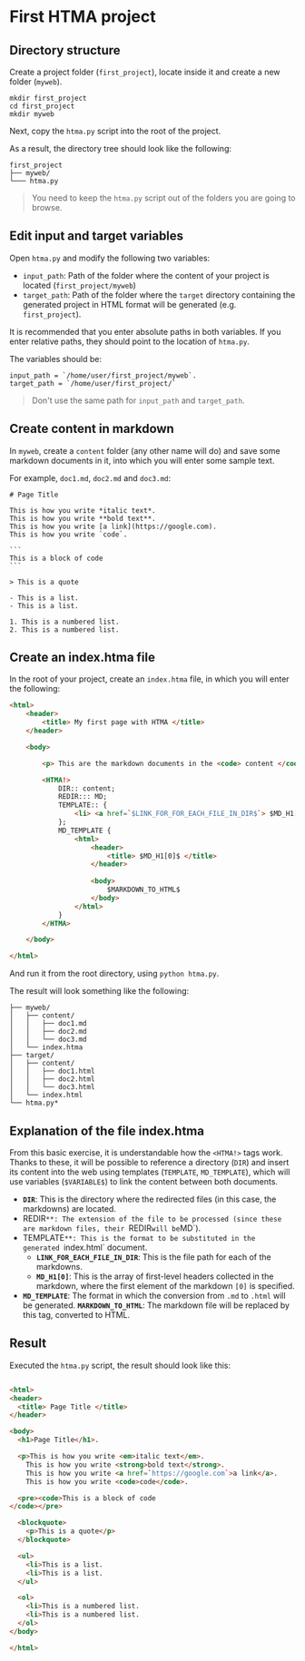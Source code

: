 # First HTMA project

## Directory structure

Create a project folder (`first_project`), locate inside it and create a new folder (`myweb`). 

``` 
mkdir first_project
cd first_project
mkdir myweb
```

Next, copy the `htma.py` script into the root of the project. 

As a result, the directory tree should look like the following:

```
first_project
├── myweb/
└─── htma.py
```

> You need to keep the `htma.py` script out of the folders you are going to browse. 

## Edit input and target variables

Open `htma.py` and modify the following two variables:

- `input_path`: Path of the folder where the content of your project is located (`first_project/myweb`)
- `target_path`: Path of the folder where the `target` directory containing the generated project in HTML format will be generated (e.g. `first_project`).

It is recommended that you enter absolute paths in both variables. If you enter relative paths, they should point to the location of `htma.py`.

The variables should be: 

```
input_path = `/home/user/first_project/myweb`.
target_path = `/home/user/first_project/`
```

> Don't use the same path for `input_path` and `target_path`. 

## Create content in markdown

In `myweb`, create a `content` folder (any other name will do) and save some markdown documents in it, into which you will enter some sample text. 

For example, `doc1.md`, `doc2.md` and `doc3.md`:

````
# Page Title

This is how you write *italic text*.
This is how you write **bold text**.
This is how you write [a link](https://google.com).
This is how you write `code`.

```
This is a block of code
```

> This is a quote

- This is a list.
- This is a list.

1. This is a numbered list.
2. This is a numbered list.
````

## Create an index.htma file

In the root of your project, create an `index.htma` file, in which you will enter the following:

``` html
<html>
    <header>
        <title> My first page with HTMA </title>
    </header>

    <body>

        <p> This are the markdown documents in the <code> content </code> directory: </p> 

        <HTMA!>
            DIR:: content;
            REDIR::: MD;
            TEMPLATE:: {
                <li> <a href=`$LINK_FOR_FOR_EACH_FILE_IN_DIR$`> $MD_H1[0]$</a> 
            };
            MD_TEMPLATE {
                <html>
                    <header>
                        <title> $MD_H1[0]$ </title>
                    </header>
                    
                    <body>
                        $MARKDOWN_TO_HTML$
                    </body>
                </html>
            }
        </HTMA>

    </body> 

</html>
```

And run it from the root directory, using `python htma.py`.

The result will look something like the following:

```
├── myweb/
│   ├── content/
│   │   ├── doc1.md
│   │   ├── doc2.md
│   │   └── doc3.md
│   └── index.htma
├── target/
│   ├── content/
│   │   ├── doc1.html
│   │   ├── doc2.html
│   │   └── doc3.html
│   └── index.html
└── htma.py*
``` 


## Explanation of the file index.htma

From this basic exercise, it is understandable how the `<HTMA!>` tags work. Thanks to these, it will be possible to reference a directory (`DIR`) and insert its content into the web using templates (`TEMPLATE`, `MD_TEMPLATE`), which will use variables (`$VARIABLE$`) to link the content between both documents.

- **`DIR`**: This is the directory where the redirected files (in this case, the markdowns) are located.
-  REDIR`**: The extension of the file to be processed (since these are markdown files, their `REDIR` will be `MD`).
-  TEMPLATE`**: This is the format to be substituted in the generated `index.html` document. 
    - **`LINK_FOR_EACH_FILE_IN_DIR`**: This is the file path for each of the markdowns. 
    - **`MD_H1[0]`**: This is the array of first-level headers collected in the markdown, where the first element of the markdown `[0]` is specified.
- **`MD_TEMPLATE`**: The format in which the conversion from `.md` to `.html` will be generated.
    **`MARKDOWN_TO_HTML`**: The markdown file will be replaced by this tag, converted to HTML.

## Result

Executed the `htma.py` script, the result should look like this:

``` html

<html>
<header>
  <title> Page Title </title>
</header>

<body>
  <h1>Page Title</h1>.

  <p>This is how you write <em>italic text</em>.
    This is how you write <strong>bold text</strong>.
    This is how you write <a href=`https://google.com`>a link</a>.
    This is how you write <code>code</code>.

  <pre><code>This is a block of code
</code></pre>

  <blockquote>
    <p>This is a quote</p>
  </blockquote>

  <ul>
    <li>This is a list.
    <li>This is a list.
  </ul>

  <ol>
    <li>This is a numbered list.
    <li>This is a numbered list.
  </ol>
</body>

</html>

```


